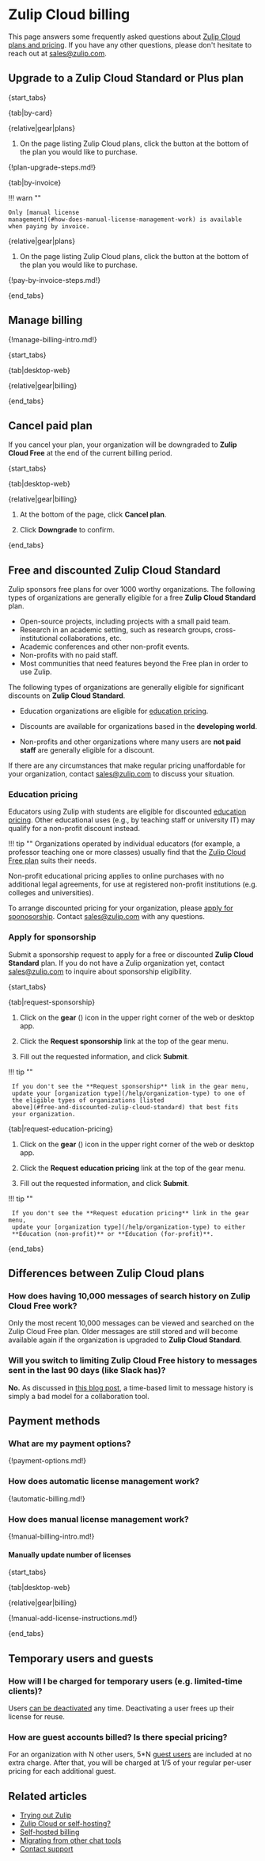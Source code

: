 # Zulip Cloud billing

This page answers some frequently asked questions about [Zulip Cloud plans and
pricing](https://zulip.com/plans/). If you have any other questions, please
don't hesitate to reach out at [sales@zulip.com](mailto:sales@zulip.com).

## Upgrade to a Zulip Cloud Standard or Plus plan

{start_tabs}

{tab|by-card}

{relative|gear|plans}

1. On the page listing Zulip Cloud plans, click the button at the bottom
   of the plan you would like to purchase.

{!plan-upgrade-steps.md!}

{tab|by-invoice}

!!! warn ""

    Only [manual license
    management](#how-does-manual-license-management-work) is available
    when paying by invoice.

{relative|gear|plans}

1. On the page listing Zulip Cloud plans, click the button at the bottom
   of the plan you would like to purchase.

{!pay-by-invoice-steps.md!}

{end_tabs}

## Manage billing

{!manage-billing-intro.md!}

{start_tabs}

{tab|desktop-web}

{relative|gear|billing}

{end_tabs}

## Cancel paid plan

If you cancel your plan, your organization will be downgraded to **Zulip Cloud
Free** at the end of the current billing period.

{start_tabs}

{tab|desktop-web}

{relative|gear|billing}

1. At the bottom of the page, click **Cancel plan**.

1. Click **Downgrade** to confirm.

{end_tabs}

## Free and discounted Zulip Cloud Standard

Zulip sponsors free plans for over 1000 worthy organizations. The following
types of organizations are generally eligible for a free **Zulip Cloud Standard** plan.

- Open-source projects, including projects with a small paid team.
- Research in an academic setting, such as research groups, cross-institutional
  collaborations, etc.
- Academic conferences and other non-profit events.
- Non-profits with no paid staff.
- Most communities that need features beyond the Free plan in order to use Zulip.

The following types of organizations are generally eligible for significant
discounts on **Zulip Cloud Standard**.

- Education organizations are eligible for [education
  pricing](https://zulip.com/for/education/#feature-pricing).

- Discounts are available for organizations based in the **developing world**.

- Non-profits and other organizations where many users are **not paid staff**
  are generally eligible for a discount.

If there are any circumstances that make regular pricing unaffordable for your
organization, contact [sales@zulip.com](mailto:sales@zulip.com) to discuss your
situation.

### Education pricing

Educators using Zulip with students are eligible for discounted [education
pricing](https://zulip.com/for/education/#feature-pricing). Other educational
uses (e.g., by teaching staff or university IT) may qualify for a non-profit
discount instead.

!!! tip ""
    Organizations operated by individual educators (for example, a professor
    teaching one or more classes) usually find that the [Zulip Cloud Free
    plan](https://zulip.com/plans/#cloud) suits their needs.


Non-profit educational pricing applies to online purchases with no additional
legal agreements, for use at registered non-profit institutions (e.g. colleges
and universities).

To arrange discounted pricing for your organization, please [apply for
sponosorship](#apply-for-sponsorship). Contact
[sales@zulip.com](mailto:sales@zulip.com) with any questions.


### Apply for sponsorship

Submit a sponsorship request to apply for a free or discounted **Zulip Cloud
Standard** plan. If you do not have a Zulip organization yet, contact
[sales@zulip.com](mailto:sales@zulip.com) to inquire about sponsorship
eligibility.

{start_tabs}

{tab|request-sponsorship}

1. Click on the **gear** (<i class="zulip-icon zulip-icon-gear"></i>) icon in
   the upper right corner of the web or desktop app.

1. Click the **Request sponsorship** link at the top of the gear menu.

1. Fill out the requested information, and click **Submit**.

!!! tip ""

     If you don't see the **Request sponsorship** link in the gear menu,
     update your [organization type](/help/organization-type) to one of
     the eligible types of organizations [listed
     above](#free-and-discounted-zulip-cloud-standard) that best fits
     your organization.

{tab|request-education-pricing}

1. Click on the **gear** (<i class="zulip-icon zulip-icon-gear"></i>) icon in
   the upper right corner of the web or desktop app.

1. Click the **Request education pricing** link at the top of the gear menu.

1. Fill out the requested information, and click **Submit**.

!!! tip ""

     If you don't see the **Request education pricing** link in the gear menu,
     update your [organization type](/help/organization-type) to either
     **Education (non-profit)** or **Education (for-profit)**.

{end_tabs}

## Differences between Zulip Cloud plans

### How does having 10,000 messages of search history on Zulip Cloud Free work?

Only the most recent 10,000 messages can be viewed and searched on the Zulip
Cloud Free plan. Older messages are still stored and will become available
again if the organization is upgraded to **Zulip Cloud Standard**.

### Will you switch to limiting Zulip Cloud Free history to messages sent in the last 90 days (like Slack has)?

**No.** As discussed in [this blog
post](https://blog.zulip.com/2022/08/26/why-slacks-free-plan-change-is-causing-an-exodus/),
a time-based limit to message history is simply a bad model for a collaboration
tool.

## Payment methods

### What are my payment options?

{!payment-options.md!}

### How does automatic license management work?

{!automatic-billing.md!}

### How does manual license management work?

{!manual-billing-intro.md!}

#### Manually update number of licenses

{start_tabs}

{tab|desktop-web}

{relative|gear|billing}

{!manual-add-license-instructions.md!}

{end_tabs}

## Temporary users and guests

### How will I be charged for temporary users (e.g. limited-time clients)?

Users [can be deactivated](/help/deactivate-or-reactivate-a-user) any time.
Deactivating a user frees up their license for reuse.

### How are guest accounts billed? Is there special pricing?

For an organization with N other users, 5*N [guest users](/help/guest-users)
are included at no extra charge. After that, you will be charged at 1/5 of
your regular per-user pricing for each additional guest.

## Related articles

* [Trying out Zulip](/help/trying-out-zulip)
* [Zulip Cloud or self-hosting?](/help/zulip-cloud-or-self-hosting)
* [Self-hosted billing](/help/self-hosted-billing)
* [Migrating from other chat tools](/help/migrating-from-other-chat-tools)
* [Contact support](/help/contact-support)
